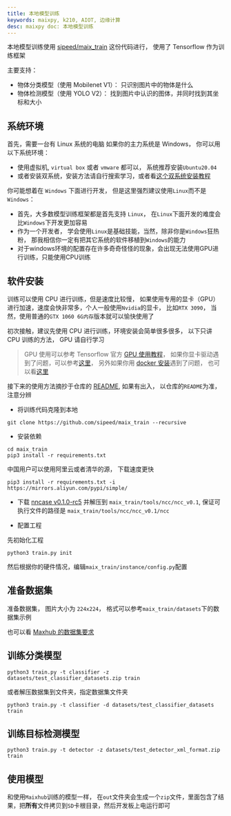 ```yaml
---
title: 本地模型训练
keywords: maixpy, k210, AIOT, 边缘计算
desc: maixpy doc: 本地模型训练
---
```




本地模型训练使用 [sipeed/maix_train](https://github.com/sipeed/maix_train) 这份代码进行， 使用了 Tensorflow 作为训练框架

主要支持：
* 物体分类模型（使用 Mobilenet V1）： 只识别图片中的物体是什么
* 物体检测模型（使用 YOLO V2）： 找到图片中认识的图体，并同时找到其坐标和大小

## 系统环境

首先，需要一台有 Linux 系统的电脑
如果你的主力系统是 Windows， 你可以用以下系统环境：
* 使用虚拟机, `virtual box` 或者 `vmware` 都可以， 系统推荐安装`Ubuntu20.04`
* 或者安装双系统，安装方法请自行搜索学习，或者看[这个双系统安装教程](https://neucrack.com/p/330)

你可能想着在 `Windows` 下面进行开发， 但是这里强烈建议使用`Linux`而不是`Windows`：
* 首先，大多数模型训练框架都是首先支持 `Linux`， 在`Linux`下面开发的难度会比`Windows`下开发更加容易
* 作为一个开发者， 学会使用`Linux`是基础技能，当然，除非你是`Windows`狂热粉， 那我相信你一定有把其它系统的软件移植到`Windows`的能力
* 对于windows环境的配置存在许多奇奇怪怪的现象，会出现无法使用GPU进行训练，只能使用CPU训练


## 软件安装

训练可以使用 CPU 进行训练，但是速度比较慢， 如果使用专用的显卡（GPU）进行加速，速度会快非常多，个人一般使用`Nvidia`的显卡， 比如`RTX 3090`， 当然，使用普通的`GTX 1060 6G内存`版本就可以愉快使用了

初次接触，建议先使用 CPU 进行训练，环境安装会简单很多很多， 以下只讲 CPU 训练的方法， GPU 请自行学习
> GPU 使用可以参考 Tensorflow 官方 [GPU 使用教程](https://tensorflow.google.cn/install/gpu)， 如果你显卡驱动遇到了问题，可以参考[这里](https://neucrack.com/p/252)， 另外如果你用 [docker 安装](https://tensorflow.google.cn/install/docker )遇到了问题， 也可以看[这里](https://neucrack.com/p/116)


接下来的使用方法摘抄于仓库的 [README](https://github.com/sipeed/maix_train/blob/master/README.md), 如果有出入， 以仓库的`README`为准，注意分辨


* 将训练代码克隆到本地

```
git clone https://github.com/sipeed/maix_train --recursive
```

* 安装依赖

```
cd maix_train
pip3 install -r requirements.txt
```
中国用户可以使用阿里云或者清华的源， 下载速度更快
```
pip3 install -r requirements.txt -i https://mirrors.aliyun.com/pypi/simple/
```

* 下载 [nncase v0.1.0-rc5](https://github.com/kendryte/nncase/releases/tag/v0.1.0-rc5) 并解压到 `maix_train/tools/ncc/ncc_v0.1`, 保证可执行文件的路径是 `maix_train/tools/ncc/ncc_v0.1/ncc`

* 配置工程

先初始化工程
```
python3 train.py init
```
然后根据你的硬件情况，编辑`maix_train/instance/config.py`配置

## 准备数据集

准备数据集， 图片大小为 `224x224`， 格式可以参考`maix_train/datasets`下的数据集示例

也可以看 [Maxhub 的数据集要求](https://www.maixhub.com/index/mtrain/help.html)


##  训练分类模型

```
python3 train.py -t classifier -z datasets/test_classifier_datasets.zip train
```

或者解压数据集到文件夹，指定数据集文件夹
```
python3 train.py -t classifier -d datasets/test_classifier_datasets train
```

## 训练目标检测模型

```
python3 train.py -t detector -z datasets/test_detector_xml_format.zip train
```

## 使用模型

和使用`Maixhub`训练的模型一样， 在`out`文件夹会生成一个`zip`文件，里面包含了结果，把**所有**文件拷贝到`SD`卡根目录，然后开发板上电运行即可





